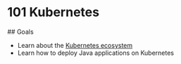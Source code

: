 # 101 Kubernetes

## Goals

- Learn about the [Kubernetes ecosystem](./kubernetes.md)
- Learn how to deploy Java applications on Kubernetes